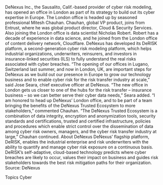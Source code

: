 DeNexus Inc., the Sausalito, Calif.-based provider of cyber risk modeling, has opened an office in London as part of its strategy to build out its cyber expertise in Europe.
The London office is headed up by seasoned professional Mitesh Chauhan. Chauhan, global VP product, joins from Entrust, where he was global product director, Cloud & Security Services.
Also joining the London office is data scientist Nicholas Robert. Robert has a decade of experience in data science, and he joined from the London office of content delivery network, Cloudflare.
DeNexus has developed its DeRISK platform, a second-generation cyber risk modeling platform, which helps industrial organizations, underwriters, reinsurers, and investors in insurance-linked securities (ILS) to fully understand the real risks associated with cyber breaches.
“The opening of our offices in Lugano, Switzerland last summer, and now in London, UK, are important steps for DeNexus as we build out our presence in Europe to grow our technology business and to enable cyber risk for the risk transfer industry at scale,” said Jose Seara, chief executive officer at DeNexus.
“The new office in London gets us closer to one of the hubs for the risk transfer – insurance business – so we can better serve their cyber data needs,” Seara added.
“I am honored to head up DeNexus’ London office, and to be part of a team bringing the benefits of the DeNexus Trusted Ecosystem to more stakeholders,” commented Chauhan.
“The DeNexus Trusted Ecosystem is a combination of data integrity, encryption and anonymization tools, security standards and certifications, trusted and certified infrastructure, policies and procedures which enable strict control over the dissemination of data among cyber risk owners, managers, and the cyber risk transfer industry at large,” Chauhan continued.
About DeNexus
DeNexus’ flagship platform, DeRISK, enables the industrial enterprise and risk underwriters with the ability to quantify and manage cyber risk exposure on a continuous basis. DeRISK’s self-adaptive, cloud-based technology predicts where cyber breaches are likely to occur, values their impact on business and guides risk stakeholders towards the best risk mitigation paths for their organization.
Source: DeNexus

Topics
Cyber
